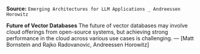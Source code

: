 **Source:** `Emerging Architectures for LLM Applications _ Andreessen Horowitz`

**Future of Vector Databases**
The future of vector databases may involve cloud offerings from open-source systems, but achieving strong performance in the cloud across various use cases is challenging. — [Matt Bornstein and Rajko Radovanovic, Andreessen Horowitz]
